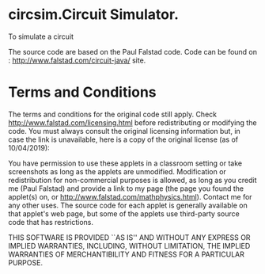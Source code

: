 # circsim.Circuit Simulator.

To simulate a circuit

The source code are based on the Paul Falstad code.
Code can be found on : http://www.falstad.com/circuit-java/ site.


# Terms and Conditions

The terms and conditions for the original code still apply.
Check http://www.falstad.com/licensing.html before redistributing or modifying the code.
You must always consult the original licensing information but, in case the link is unavailable, here is a copy of the original license (as of 10/04/2019):




You have permission to use these applets in a classroom setting or take screenshots as long as the applets are unmodified.
Modification or redistribution for non-commercial purposes is allowed, as long as you credit me (Paul Falstad) and provide a link to my page (the page you found the applet(s) on, or http://www.falstad.com/mathphysics.html).
Contact me for any other uses.
The source code for each applet is generally available on that applet's web page, but some of the applets use third-party source code that has restrictions.

THIS SOFTWARE IS PROVIDED ``AS IS'' AND WITHOUT ANY EXPRESS OR IMPLIED WARRANTIES, INCLUDING, WITHOUT LIMITATION, THE IMPLIED WARRANTIES OF MERCHANTIBILITY AND FITNESS FOR A PARTICULAR PURPOSE.